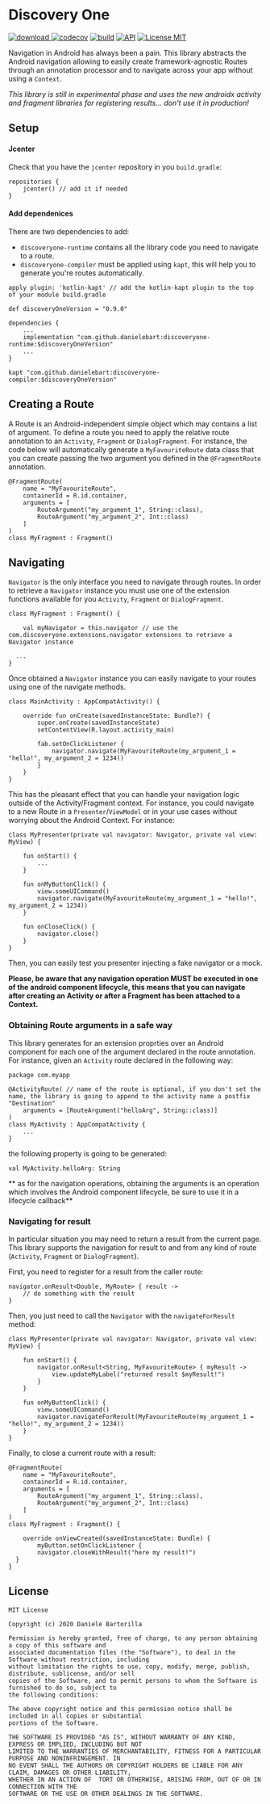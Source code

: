 # Discovery One

[ ![download](https://api.bintray.com/packages/danielebartorilla/DiscoveryOne/com.github.danielebart/images/download.svg) ](https://bintray.com/danielebartorilla/DiscoveryOne/com.github.danielebart/_latestVersion)
[![codecov](https://codecov.io/gh/danielebart/discovery-one/branch/master/graph/badge.svg)](https://codecov.io/gh/danielebart/discovery-one)
[![build](https://github.com/danielebart/discovery-one/workflows/master/badge.svg?branch=master)](https://github.com/danielebart/discovery-one/actions?query=workflow%3Amaster)
[![API](https://img.shields.io/badge/API-14%2B-brightgreen.svg?style=flat)](https://android-arsenal.com/api?level=14)
[![License MIT](https://img.shields.io/badge/License-MIT-red.svg)](https://opensource.org/licenses/MIT)

Navigation in Android has always been a pain. This library abstracts the Android navigation allowing to easily create framework-agnostic Routes through an annotation processor and to navigate across your app without using a `Context`.

*This library is still in experimental phase and uses the new androidx activity and fragment libraries for registering results... don't use it in production!* 

## Setup
#### Jcenter

Check that you have the `jcenter` repository in you `build.gradle`:

```
repositories {
    jcenter() // add it if needed
}
```

#### Add dependenices
There are two dependencies to add:
- `discoveryone-runtime` contains all the library code you need to navigate to a route.
- `discoveryone-compiler` must be applied using `kapt`, this will help you to generate you're routes automatically.


```
apply plugin: 'kotlin-kapt' // add the kotlin-kapt plugin to the top of your module build.gradle

def discoveryOneVersion = "0.9.0"

dependencies {
    ...
    implementation "com.github.danielebart:discoveryone-runtime:$discoveryOneVersion"
    ...
}

kapt "com.github.danielebart:discoveryone-compiler:$discoveryOneVersion"
```

## Creating a Route
A Route is an Android-independent simple object which may contains a list of argument.
To define a route you need to apply the relative route annotation to an `Activity`, `Fragment` or `DialogFragment`.
For instance, the code below will automatically generate a `MyFavouriteRoute` data class that you can create passing the two argument you defined in the `@FragmentRoute` annotation.

```
@FragmentRoute(
    name = "MyFavouriteRoute",
    containerId = R.id.container,
    arguments = [
        RouteArgument("my_argument_1", String::class),
        RouteArgument("my_argument_2", Int::class)
    ]
)
class MyFragment : Fragment()
```

## Navigating
`Navigator` is the only interface you need to navigate through routes.
In order to retrieve a `Navigator` instance you must use one of the extension functions available for you `Activity`, `Fragment` or `DialogFragment`.

```
class MyFragment : Fragment() {

    val myNavigator = this.navigator // use the com.discoveryone.extensions.navigator extensions to retrieve a Navigator instance

  ...
}
```

Once obtained a `Navigator` instance you can easily navigate to your routes using one of the navigate methods.

```
class MainActivity : AppCompatActivity() {

    override fun onCreate(savedInstanceState: Bundle?) {
        super.onCreate(savedInstanceState)
        setContentView(R.layout.activity_main)

        fab.setOnClickListener {
            navigator.navigate(MyFavouriteRoute(my_argument_1 = "hello!", my_argument_2 = 1234))
        }
    }
}

```

This has the pleasant effect that you can handle your navigation logic outside of the Activity/Fragment context. For instance, you could navigate to a new Route in a `Presenter`/`ViewModel` or in your use cases without worrying about the Android Context.
For instance:

```
class MyPresenter(private val navigator: Navigator, private val view: MyView) {

    fun onStart() {
        ...
    }

    fun onMyButtonClick() {
        view.someUICommand()
        navigator.navigate(MyFavouriteRoute(my_argument_1 = "hello!", my_argument_2 = 1234))
    }
    
    fun onCloseClick() {
        navigator.close()
    }
}
```
Then, you can easily test you presenter injecting a fake navigator or a mock.

**Please, be aware that any navigation operation MUST be executed in one of the android component lifecycle, this means that you can navigate after creating an Activity or after a Fragment has been attached to a Context.**

### Obtaining Route arguments in a safe way
This library generates for an extension proprties over an Android component for each one of the argument declared in the route annotation.
For instance, given an `Activity` route declared in the following way:
```
package com.myapp

@ActivityRoute( // name of the route is optional, if you don't set the name, the library is going to append to the activity name a postfix "Destination"
    arguments = [RouteArgument("helloArg", String::class)]
)
class MyActivity : AppCompatActivity {
    ...
}
```

the following property is going to be generated:
```
val MyActivity.helloArg: String
```

** as for the navigation operations, obtaining the arguments is an operation which involves the Android component lifecycle, be sure to use it in a lifecycle callback**


### Navigating for result
In particular situation you may need to return a result from the current page. This library supports the navigation for result to and from any kind of route (`Activity`, `Fragment` or `DialogFragment`).

First, you need to register for a result from the caller route:
```
navigator.onResult<Double, MyRoute> { result ->
    // do something with the result
}
```

Then, you just need to call the `Navigator` with the `navigateForResult` method:
```
class MyPresenter(private val navigator: Navigator, private val view: MyView) {

    fun onStart() {
        navigator.onResult<String, MyFavouriteRoute> { myResult ->
            view.updateMyLabel("returned result $myResult!")
        }
    }

    fun onMyButtonClick() {
        view.someUICommand()
        navigator.navigateForResult(MyFavouriteRoute(my_argument_1 = "hello!", my_argument_2 = 1234))
    }
}
```

Finally, to close a current route with a result:

```
@FragmentRoute(
    name = "MyFavouriteRoute",
    containerId = R.id.container,
    arguments = [
        RouteArgument("my_argument_1", String::class),
        RouteArgument("my_argument_2", Int::class)
    ]
)
class MyFragment : Fragment() {
    
    override onViewCreated(savedInstanceState: Bundle) {
        myButton.setOnClickListener {
        navigator.closeWithResult("here my result!")
  }
}
```

## License
```
MIT License

Copyright (c) 2020 Daniele Bartorilla

Permission is hereby granted, free of charge, to any person obtaining a copy of this software and 
associated documentation files (the "Software"), to deal in the Software without restriction, including 
without limitation the rights to use, copy, modify, merge, publish, distribute, sublicense, and/or sell 
copies of the Software, and to permit persons to whom the Software is furnished to do so, subject to 
the following conditions:

The above copyright notice and this permission notice shall be included in all copies or substantial 
portions of the Software.

THE SOFTWARE IS PROVIDED "AS IS", WITHOUT WARRANTY OF ANY KIND, EXPRESS OR IMPLIED, INCLUDING BUT NOT 
LIMITED TO THE WARRANTIES OF MERCHANTABILITY, FITNESS FOR A PARTICULAR PURPOSE AND NONINFRINGEMENT. IN 
NO EVENT SHALL THE AUTHORS OR COPYRIGHT HOLDERS BE LIABLE FOR ANY CLAIM, DAMAGES OR OTHER LIABILITY, 
WHETHER IN AN ACTION OF  TORT OR OTHERWISE, ARISING FROM, OUT OF OR IN CONNECTION WITH THE 
SOFTWARE OR THE USE OR OTHER DEALINGS IN THE SOFTWARE.
```
